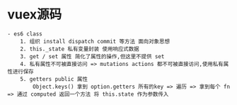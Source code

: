 # vuex源码

    - es6 class
        1. 组织 install dispatch commit 等方法 面向对象思想
        2. this._state 私有变量封装 使用响应式数据
        3. get / set 属性 简化了属性的操作,但这里不提供 set
        4. 私有属性不可被直接访问 => mutations actions 都不可被直接访问,使用私有属性进行保存
        5. getters public 属性
            Object.keys() 拿到 option.getters 所有的key => 遍历 => 拿到每个 fn => 通过 computed 返回一个方法 将 this.state 作为参数传入
